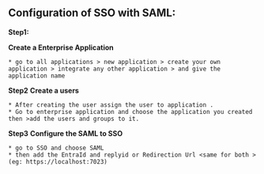 ## Configuration of SSO with SAML:
**Step1:**

**Create a Enterprise Application** 
```
* go to all applications > new application > create your own application > integrate any other application > and give the application name
```
**Step2**
**Create a users**
```
* After creating the user assign the user to application .
* Go to enterprise application and choose the application you created then >add the users and groups to it.
```
**Step3**
**Configure the SAML to SSO**
```
* go to SSO and choose SAML
* then add the EntraId and replyid or Redirection Url <same for both >(eg: https://localhost:7023)
```


